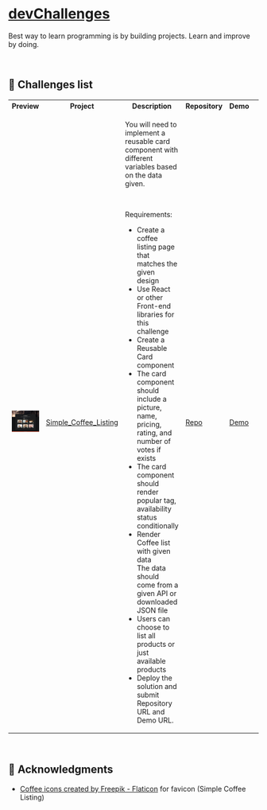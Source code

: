 # [devChallenges](https://devchallenges.io/)
Best way to learn programming is by building projects. Learn and improve by doing.

<br>

## :pencil: Challenges list
<table>
    <tr>
        <th>Preview</th>
        <th>Project</th>
        <th>Description</th>
        <th>Repository</th>
        <th>Demo</th>
        <th>Built with</th>
    </tr>
    <tr>
        <td>
            <img src="https://raw.githubusercontent.com/carla-ng/coding-challenges/main/devchallenges/coffee-shop/public/coffeshop-preview.jpg" alt="Simple Coffee Listing preview">
        </td>
        <td>
            <a href="https://devchallenges.io/challenge/45" target="_blank">Simple_Coffee_Listing</a>
        </td>
        <td>
            <p>You will need to implement a reusable card component with different variables based on the data given.</p>
            <br>
            <p>Requirements:</p>
            <ul>
                <li>Create a coffee listing page that matches the given design</li>
                <li>Use React or other Front-end libraries for this challenge</li>
                <li>Create a Reusable Card component</li>
                <li>The card component should include a picture, name, pricing, rating, and number of votes if exists</li>
                <li>The card component should render popular tag, availability status conditionally</li>
                <li>Render Coffee list with given data</li> The data should come from a given API or downloaded JSON file</li>
                <li>Users can choose to list all products or just available products</li>
                <li>Deploy the solution and submit Repository URL and Demo URL.</li>
            </ul>
        </td>
        <td>
            <a href="https://github.com/carla-ng/coding-challenges/tree/main/devchallenges/coffee-shop/" target="_blank">Repo</a>
        </td>
        <td>
            <a href="https://carla-ng-coffee-shop.netlify.app/" target="_blank">Demo</a>
        </td>
        <td>
            <ul>
                <li>Vue</li>
                <li>Vite</li>
                <li>JavaScript</li>
                <li>SCSS</li>
                <li>API</li>
            </ul>
        </td>
    </tr>
</table>

<br>

## :clap: Acknowledgments
* [Coffee icons created by Freepik - Flaticon](https://www.flaticon.com/free-icons/coffee) for favicon (Simple Coffee Listing)
